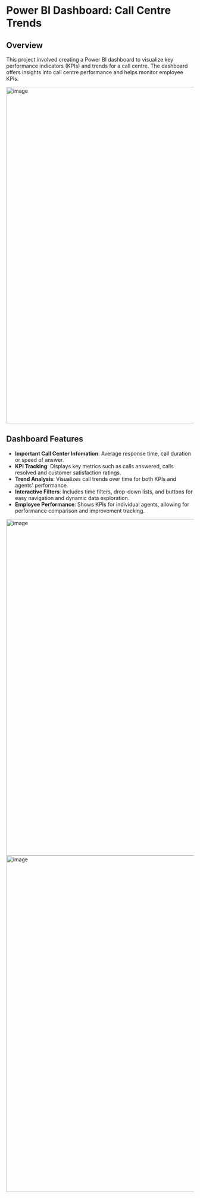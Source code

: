 # Power BI Dashboard: Call Centre Trends

## Overview
This project involved creating a Power BI dashboard to visualize key performance indicators (KPIs) and trends for a call centre. The dashboard offers insights into call centre performance and helps monitor employee KPIs.

<img width="900" alt="image" src="https://github.com/user-attachments/assets/657effec-1a73-4675-b1bd-45e721f8df72">

## Dashboard Features
- **Important Call Center Infomation**: Average response time, call duration or speed of answer.
- **KPI Tracking**: Displays key metrics such as calls answered, calls resolved and customer satisfaction ratings.
- **Trend Analysis**: Visualizes call trends over time for both KPIs and agents' performance.
- **Interactive Filters**: Includes time filters, drop-down lists, and buttons for easy navigation and dynamic data exploration.
- **Employee Performance**: Shows KPIs for individual agents, allowing for performance comparison and improvement tracking.

<img width="900" alt="image" src="https://github.com/user-attachments/assets/0a49cd84-d29f-4362-ad27-10de7d11bdb8">

<img width="900" alt="image" src="https://github.com/user-attachments/assets/661042ac-2336-438d-bcdd-3fd5f16ec8e5">
